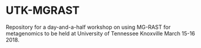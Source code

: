 # UTK-MGRAST
Repository for a day-and-a-half workshop on using MG-RAST for metagenomics to be
held at University of Tennessee Knoxville March 15-16 2018.

